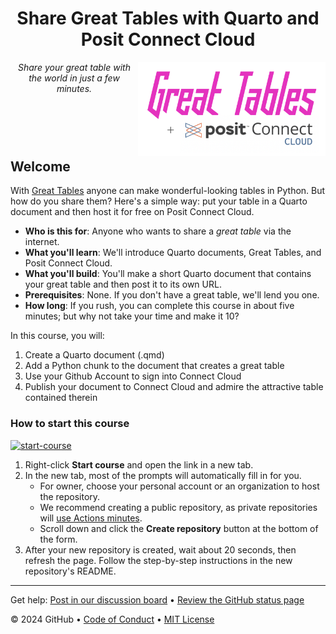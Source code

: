 <header>

<!--
  <<< Author notes: Course header >>>
  Include a 1280×640 image, course title in sentence case, and a concise description in emphasis.
  In your repository settings: enable template repository, add your 1280×640 social image, auto delete head branches.
  Add your open source license, GitHub uses MIT license.
-->

# Share Great Tables with Quarto and Posit Connect Cloud

<img src="/images/connect-cloud-great-tables.png" width=300 align=right>

_Share your great table with the world in just a few minutes._

</br>
</br>

</header>

<!--
  <<< Author notes: Course start >>>
  Include start button, a note about Actions minutes,
  and tell the learner why they should take the course.
-->

## Welcome

With [Great Tables](https://posit-dev.github.io/great-tables/articles/intro.html) anyone can make wonderful-looking tables in Python. But how do you share them? Here's a simple way: put your table in a Quarto document and then host it for free on Posit Connect Cloud.

- **Who is this for**: Anyone who wants to share a _great table_ via the internet.
- **What you'll learn**: We'll introduce Quarto documents, Great Tables, and Posit Connect Cloud.
- **What you'll build**: You'll make a short Quarto document that contains your great table and then post it to its own URL.
- **Prerequisites**: None. If you don't have a great table, we'll lend you one.
- **How long**: If you rush, you can complete this course in about five minutes; but why not take your time and make it 10?

In this course, you will:

1. Create a Quarto document (.qmd)
2. Add a Python chunk to the document that creates a great table
3. Use your Github Account to sign into Connect Cloud
4. Publish your document to Connect Cloud and admire the attractive table contained therein

### How to start this course

<!-- For start course, run in JavaScript:
'https://github.com/new?' + new URLSearchParams({
  template_owner: 'garrettgman',
  template_name: 'connect-cloud-great-tables-course',
  owner: '@me',
  name: 'connect-cloud-great-tables-course',
  description: 'My clone repository',
  visibility: 'public',
}).toString()
-->

[![start-course](https://user-images.githubusercontent.com/1221423/235727646-4a590299-ffe5-480d-8cd5-8194ea184546.svg)](https://github.com/new?template_owner=garrettgman&template_name=connect-cloud-great-tables-course&owner=%40me&name=connect-cloud-great-tables-course&description=My+clone+repository&visibility=public)

1. Right-click **Start course** and open the link in a new tab.
2. In the new tab, most of the prompts will automatically fill in for you.
   - For owner, choose your personal account or an organization to host the repository.
   - We recommend creating a public repository, as private repositories will [use Actions minutes](https://docs.github.com/en/billing/managing-billing-for-github-actions/about-billing-for-github-actions).
   - Scroll down and click the **Create repository** button at the bottom of the form.
3. After your new repository is created, wait about 20 seconds, then refresh the page. Follow the step-by-step instructions in the new repository's README.

<footer>

<!--
  <<< Author notes: Footer >>>
  Add a link to get support, GitHub status page, code of conduct, license link.
-->

---

Get help: [Post in our discussion board](https://forum.posit.co/c/posit-professional-hosted/posit-connect-cloud/67) &bull; [Review the GitHub status page](https://www.githubstatus.com/)

&copy; 2024 GitHub &bull; [Code of Conduct](https://www.contributor-covenant.org/version/2/1/code_of_conduct/code_of_conduct.md) &bull; [MIT License](https://gh.io/mit)

</footer>
